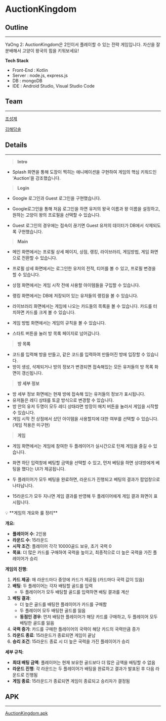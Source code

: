 # AuctionKingdom

## Outline

---

YaOng 2: AuctionKingdom은 2인이서 플레이할 수 있는 전략 게임입니다. 자산을 잘 분배해서 고양이 왕국의 힘을 키워보세요!

**Tech Stack**

- Front-End : Kotlin
- Server : node.js, express.js
- DB : mongoDB
- IDE : Android Studio, Visual Studio Code

## Team

---

[조성제](https://www.notion.so/544fcc087dd04ec0b5125dc16c3cab03?pvs=21) 

[김해담솔](https://www.notion.so/36b8f992a3f3484a9eee2696e25bbdb5?pvs=21)

## Details

---

> **Intro**
> 
- Splash 화면을 통해 도장이 찍히는 애니메이션을 구현하여 게임의 핵심 키워드인 ‘Auction’을 강조했습니다.


> **Login**
> 
- Google 로그인과 Guest 로그인을 구현했습니다.


- Google로그인을 통해 처음 로그인을 하면 유저의 왕국 이름과 왕 이름을 설정하고, 원하는 고양이 왕의 프로필을 선택할 수 있습니다.


- Guest 로그인의 경우에는 접속이 끊기면 Guest 유저의 데이터가 DB에서 삭제되도록 구현했습니다.

> **Main**
> 
- 메인 화면에서는 프로필 상세 페이지, 상점, 랭킹, 라이브러리, 게임방법, 게임 화면으로 전환할 수 있습니다.


- 프로필 상세 화면에서는 로그인한 유저의 전적, 티어를 볼 수 있고, 프로필 변경을 할 수 있습니다.


- 상점 화면에서는 게임 시작 전에 사용할 아이템들을 구입할 수 있습니다.


- 랭킹 화면에서는 DB에 저장되어 있는 유저들의 랭킹을 볼 수 있습니다.


- 라이브러리 화면에서는 게임에 나오는 카드들의 목록을 볼 수 있습니다. 카드를 터치하면 카드를 크게 볼 수 있습니다.


- 게임 방법 화면에서는 게임의 규칙을 볼 수 있습니다.
- 스타트 버튼을 눌러 방 목록 페이지로 넘어갑니다.


> **방 목록**
> 
- 코드를 입력해 방을 만들고, 같은 코드를 입력하여 만들어진 방에 입장할 수 있습니다.
- 방이 생성, 삭제되거나 방의 정보가 변경되면 접속해있는 모든 유저들의 방 목록 화면이 갱신됩니다.


> **방 세부 정보**
> 
- 방 세부 정보 화면에는 현재 방에 접속해 있는 유저들의 정보가 표시됩니다.
- 유저들은 레디 상태를 토글 방식으로 변경할 수 있습니다.
- 방 안의 유저 두명이 모두 레디 상태라면 방장이 매치 버튼을 눌러서 게임을 시작할 수 있습니다.
- 게임 시작 전 상점에서 샀던 아이템을 사용할지에 대한 여부를 선택할 수 있습니다. (게임 적용은 미구현)


> **게임**
> 
- 게임 화면에서는 게임에 참여한 두 플레이어가 실시간으로 턴제 게임을 즐길 수 있습니다.
- 화면 하단 입력창에 베팅할 금액을 선택할 수 있고, 먼저 베팅을 하면 상대방에게 베팅을 했다는 UI가 제공됩니다.
- 두 플레이어가 모두 베팅을 완료하면, 라운드가 진행되고 베팅의 결과가 팝업창으로 나타납니다.


- 15라운드가 모두 지나면 게임 결과를 반영해 두 플레이어에게 게임 결과 화면이 표시됩니다.




<aside>
💡 **게임의 개요와 룰 정리**

**개요:**

- **플레이어 수**: 2인용
- **라운드 수**: 15라운드
- **시작 조건**: 플레이어 각각 10000골드 보유, 초기 국력 0
- **목표**: 더 많은 카드를 구매하여 국력을 높이고, 최종적으로 더 높은 국력을 가진 플레이어가 승리

**게임의 진행:**

1. **카드 제공**: 매 라운드마다 중앙에 카드가 제공됨 (카드마다 국력 값이 있음)
2. **배팅**: 두 플레이어는 각자 배팅할 골드를 입력
    - 두 플레이어가 모두 배팅할 골드를 입력하면 배팅 결과를 계산
3. **배팅 결과**:
    - 더 높은 골드를 배팅한 플레이어가 카드를 구매함
    - 두 플레이어 모두 배팅한 골드를 잃음
    - **동점인 경우**: 먼저 배팅한 플레이어가 해당 카드를 구매하고, 두 플레이어 모두 배팅한 골드를 잃음
4. **국력 증가**: 카드를 구매한 플레이어의 국력이 해당 카드의 국력만큼 증가
5. **라운드 종료**: 15라운드가 종료되면 게임이 끝남
6. **승리 조건**: 15라운드 종료 시 더 높은 국력을 가진 플레이어가 승리

**세부 규칙:**

- **최대 배팅 금액**: 플레이어는 현재 보유한 골드보다 더 많은 금액을 배팅할 수 없음
- **라운드 진행**: 각 라운드는 두 플레이어가 배팅을 완료하고 결과가 발표된 후 다음 라운드로 진행됨
- **게임 종료**: 15라운드가 종료되면 게임이 종료되고 승리자가 결정됨
</aside>

## APK

---

[AuctionKingdom.apk](https://drive.google.com/file/d/1VVsszM2t84sn7B0f8LFBty8Ui0JSRg0C/view?usp=sharing)

